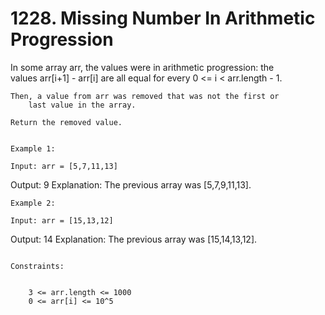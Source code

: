 # 1228. Missing Number In Arithmetic Progression

In some array arr, the values were in arithmetic progression: the
        values arr[i+1] - arr[i] are all equal for every 0
            <= i < arr.length - 1.

    Then, a value from arr was removed that was not the first or
        last value in the array.

    Return the removed value.

     
    Example 1:

    Input: arr = [5,7,11,13]
Output: 9
Explanation: The previous array was [5,7,9,11,13].

    Example 2:

    Input: arr = [15,13,12]
Output: 14
Explanation: The previous array was [15,14,13,12].

     
    Constraints:

    
        3 <= arr.length <= 1000
        0 <= arr[i] <= 10^5